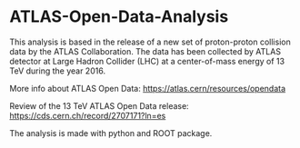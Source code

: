 # ATLAS-Open-Data-Analysis

This analysis is based in the release of a new set of proton-proton collision data by the ATLAS Collaboration. The data has been collected by ATLAS detector at Large Hadron Collider (LHC) at a center-of-mass energy of 13 TeV during the year 2016.

More info about ATLAS Open Data:
https://atlas.cern/resources/opendata

Review of the 13 TeV ATLAS Open Data release:
https://cds.cern.ch/record/2707171?ln=es

The analysis is made with python and ROOT package.
